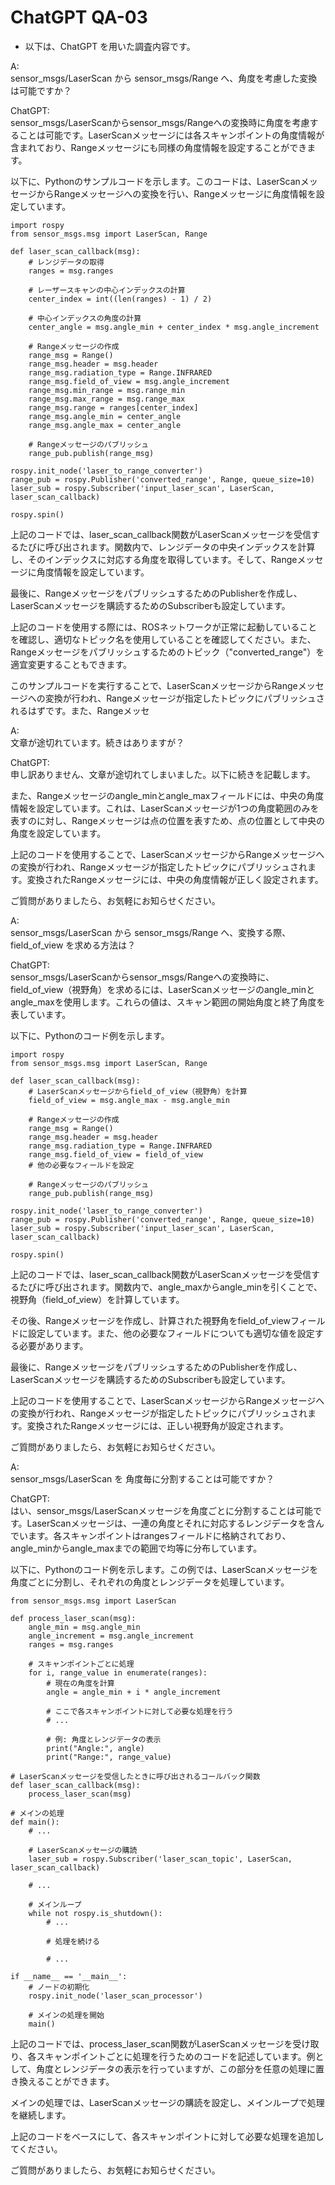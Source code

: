 # ChatGPT QA-03

* 以下は、ChatGPT を用いた調査内容です。

A:<br>
sensor_msgs/LaserScan から sensor_msgs/Range へ、角度を考慮した変換は可能ですか？

ChatGPT:<br>
sensor_msgs/LaserScanからsensor_msgs/Rangeへの変換時に角度を考慮することは可能です。LaserScanメッセージには各スキャンポイントの角度情報が含まれており、Rangeメッセージにも同様の角度情報を設定することができます。

以下に、Pythonのサンプルコードを示します。このコードは、LaserScanメッセージからRangeメッセージへの変換を行い、Rangeメッセージに角度情報を設定しています。

```
import rospy
from sensor_msgs.msg import LaserScan, Range

def laser_scan_callback(msg):
    # レンジデータの取得
    ranges = msg.ranges

    # レーザースキャンの中心インデックスの計算
    center_index = int((len(ranges) - 1) / 2)

    # 中心インデックスの角度の計算
    center_angle = msg.angle_min + center_index * msg.angle_increment

    # Rangeメッセージの作成
    range_msg = Range()
    range_msg.header = msg.header
    range_msg.radiation_type = Range.INFRARED
    range_msg.field_of_view = msg.angle_increment
    range_msg.min_range = msg.range_min
    range_msg.max_range = msg.range_max
    range_msg.range = ranges[center_index]
    range_msg.angle_min = center_angle
    range_msg.angle_max = center_angle

    # Rangeメッセージのパブリッシュ
    range_pub.publish(range_msg)

rospy.init_node('laser_to_range_converter')
range_pub = rospy.Publisher('converted_range', Range, queue_size=10)
laser_sub = rospy.Subscriber('input_laser_scan', LaserScan, laser_scan_callback)

rospy.spin()
```

上記のコードでは、laser_scan_callback関数がLaserScanメッセージを受信するたびに呼び出されます。関数内で、レンジデータの中央インデックスを計算し、そのインデックスに対応する角度を取得しています。そして、Rangeメッセージに角度情報を設定しています。

最後に、RangeメッセージをパブリッシュするためのPublisherを作成し、LaserScanメッセージを購読するためのSubscriberも設定しています。

上記のコードを使用する際には、ROSネットワークが正常に起動していることを確認し、適切なトピック名を使用していることを確認してください。また、Rangeメッセージをパブリッシュするためのトピック（"converted_range"）を適宜変更することもできます。

このサンプルコードを実行することで、LaserScanメッセージからRangeメッセージへの変換が行われ、Rangeメッセージが指定したトピックにパブリッシュされるはずです。また、Rangeメッセ

A:<br>
文章が途切れています。続きはありますが？

ChatGPT:<br>
申し訳ありません、文章が途切れてしまいました。以下に続きを記載します。

また、Rangeメッセージのangle_minとangle_maxフィールドには、中央の角度情報を設定しています。これは、LaserScanメッセージが1つの角度範囲のみを表すのに対し、Rangeメッセージは点の位置を表すため、点の位置として中央の角度を設定しています。

上記のコードを使用することで、LaserScanメッセージからRangeメッセージへの変換が行われ、Rangeメッセージが指定したトピックにパブリッシュされます。変換されたRangeメッセージには、中央の角度情報が正しく設定されます。

ご質問がありましたら、お気軽にお知らせください。

A:<br>
sensor_msgs/LaserScan から sensor_msgs/Range へ、変換する際、field_of_view を求める方法は？

ChatGPT:<br>
sensor_msgs/LaserScanからsensor_msgs/Rangeへの変換時に、field_of_view（視野角）を求めるには、LaserScanメッセージのangle_minとangle_maxを使用します。これらの値は、スキャン範囲の開始角度と終了角度を表しています。

以下に、Pythonのコード例を示します。

```
import rospy
from sensor_msgs.msg import LaserScan, Range

def laser_scan_callback(msg):
    # LaserScanメッセージからfield_of_view（視野角）を計算
    field_of_view = msg.angle_max - msg.angle_min

    # Rangeメッセージの作成
    range_msg = Range()
    range_msg.header = msg.header
    range_msg.radiation_type = Range.INFRARED
    range_msg.field_of_view = field_of_view
    # 他の必要なフィールドを設定

    # Rangeメッセージのパブリッシュ
    range_pub.publish(range_msg)

rospy.init_node('laser_to_range_converter')
range_pub = rospy.Publisher('converted_range', Range, queue_size=10)
laser_sub = rospy.Subscriber('input_laser_scan', LaserScan, laser_scan_callback)

rospy.spin()
```

上記のコードでは、laser_scan_callback関数がLaserScanメッセージを受信するたびに呼び出されます。関数内で、angle_maxからangle_minを引くことで、視野角（field_of_view）を計算しています。

その後、Rangeメッセージを作成し、計算された視野角をfield_of_viewフィールドに設定しています。また、他の必要なフィールドについても適切な値を設定する必要があります。

最後に、RangeメッセージをパブリッシュするためのPublisherを作成し、LaserScanメッセージを購読するためのSubscriberも設定しています。

上記のコードを使用することで、LaserScanメッセージからRangeメッセージへの変換が行われ、Rangeメッセージが指定したトピックにパブリッシュされます。変換されたRangeメッセージには、正しい視野角が設定されます。

ご質問がありましたら、お気軽にお知らせください。

A:<br>
sensor_msgs/LaserScan を 角度毎に分割することは可能ですか？

ChatGPT:<br>
はい、sensor_msgs/LaserScanメッセージを角度ごとに分割することは可能です。LaserScanメッセージは、一連の角度とそれに対応するレンジデータを含んでいます。各スキャンポイントはrangesフィールドに格納されており、angle_minからangle_maxまでの範囲で均等に分布しています。

以下に、Pythonのコード例を示します。この例では、LaserScanメッセージを角度ごとに分割し、それぞれの角度とレンジデータを処理しています。

```
from sensor_msgs.msg import LaserScan

def process_laser_scan(msg):
    angle_min = msg.angle_min
    angle_increment = msg.angle_increment
    ranges = msg.ranges

    # スキャンポイントごとに処理
    for i, range_value in enumerate(ranges):
        # 現在の角度を計算
        angle = angle_min + i * angle_increment

        # ここで各スキャンポイントに対して必要な処理を行う
        # ...

        # 例: 角度とレンジデータの表示
        print("Angle:", angle)
        print("Range:", range_value)

# LaserScanメッセージを受信したときに呼び出されるコールバック関数
def laser_scan_callback(msg):
    process_laser_scan(msg)

# メインの処理
def main():
    # ...

    # LaserScanメッセージの購読
    laser_sub = rospy.Subscriber('laser_scan_topic', LaserScan, laser_scan_callback)

    # ...

    # メインループ
    while not rospy.is_shutdown():
        # ...

        # 処理を続ける

        # ...

if __name__ == '__main__':
    # ノードの初期化
    rospy.init_node('laser_scan_processor')

    # メインの処理を開始
    main()
```

上記のコードでは、process_laser_scan関数がLaserScanメッセージを受け取り、各スキャンポイントごとに処理を行うためのコードを記述しています。例として、角度とレンジデータの表示を行っていますが、この部分を任意の処理に置き換えることができます。

メインの処理では、LaserScanメッセージの購読を設定し、メインループで処理を継続します。

上記のコードをベースにして、各スキャンポイントに対して必要な処理を追加してください。

ご質問がありましたら、お気軽にお知らせください。
